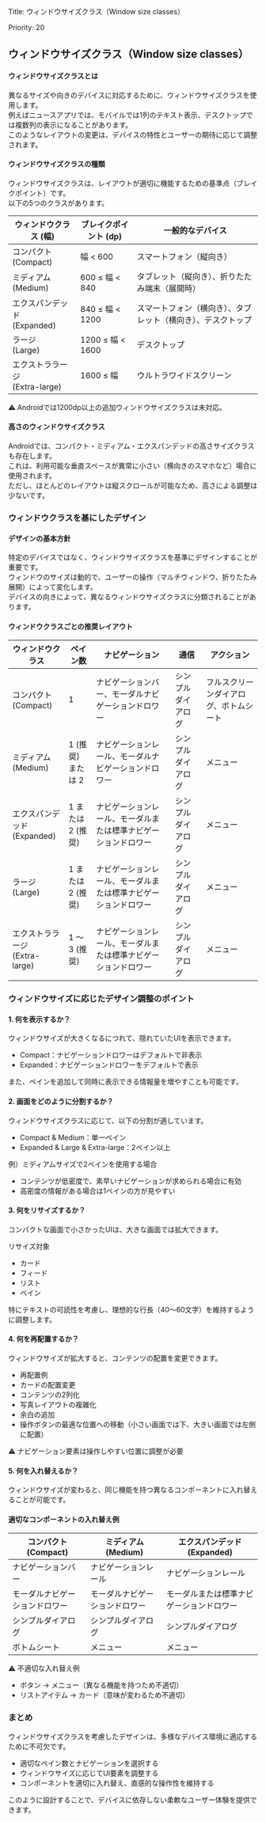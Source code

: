 Title: ウィンドウサイズクラス（Window size classes）  

Priority: 20

## ウィンドウサイズクラス（Window size classes）
#### ウィンドウサイズクラスとは
異なるサイズや向きのデバイスに対応するために、ウィンドウサイズクラスを使用します。  
例えばニュースアプリでは、モバイルでは1列のテキスト表示、デスクトップでは複数列の表示になることがあります。  
このようなレイアウトの変更は、デバイスの特性とユーザーの期待に応じて調整されます。  

#### ウィンドウサイズクラスの種類
ウィンドウサイズクラスは、レイアウトが適切に機能するための基準点（ブレイクポイント）です。  
以下の5つのクラスがあります。  

| ウィンドウクラス (幅) | ブレイクポイント (dp) | 一般的なデバイス |
| ---- | ---- | ---- |
| コンパクト<br>(Compact) | 幅 < 600 | スマートフォン（縦向き） |
| ミディアム<br>(Medium) | 600 ≤ 幅 < 840 | タブレット（縦向き）、折りたたみ端末（展開時） |
| エクスパンデッド<br>(Expanded) | 840 ≤ 幅 < 1200 | スマートフォン（横向き）、タブレット（横向き）、デスクトップ |
| ラージ<br>(Large) | 1200 ≤ 幅 < 1600 | デスクトップ |
| エクストララージ<br>(Extra-large) | 1600 ≤ 幅 | ウルトラワイドスクリーン |

⚠ Androidでは1200dp以上の追加ウィンドウサイズクラスは未対応。  

#### 高さのウィンドウサイズクラス
Androidでは、コンパクト・ミディアム・エクスパンデッドの高さサイズクラスも存在します。  
これは、利用可能な垂直スペースが異常に小さい（横向きのスマホなど）場合に使用されます。  
ただし、ほとんどのレイアウトは縦スクロールが可能なため、高さによる調整は少ないです。  

### ウィンドウクラスを基にしたデザイン
#### デザインの基本方針
特定のデバイスではなく、ウィンドウサイズクラスを基準にデザインすることが重要です。  
ウィンドウのサイズは動的で、ユーザーの操作（マルチウィンドウ、折りたたみ展開）によって変化します。  
デバイスの向きによって、異なるウィンドウサイズクラスに分類されることがあります。  

#### ウィンドウクラスごとの推奨レイアウト

| ウィンドウクラス | ペイン数 | ナビゲーション | 通信 | アクション |
| ---- | ---- | ---- | ---- | ---- |
| コンパクト<br>(Compact) | 1 | ナビゲーションバー、モーダルナビゲーションドロワー | シンプルダイアログ | フルスクリーンダイアログ、ボトムシート |
| ミディアム<br>(Medium) | 1 (推奨) <br>または 2 | ナビゲーションレール、モーダルナビゲーションドロワー | シンプルダイアログ | メニュー |
| エクスパンデッド<br>(Expanded) | 1 または <br>2 (推奨) | ナビゲーションレール、モーダルまたは標準ナビゲーションドロワー | シンプルダイアログ | メニュー |
| ラージ<br>(Large) | 1 または <br>2 (推奨) | ナビゲーションレール、モーダルまたは標準ナビゲーションドロワー | シンプルダイアログ | メニュー |
| エクストララージ<br>(Extra-large) | 1 ～ 3 (推奨) | ナビゲーションレール、モーダルまたは標準ナビゲーションドロワー | シンプルダイアログ | メニュー |

### ウィンドウサイズに応じたデザイン調整のポイント
#### 1. 何を表示するか？
ウィンドウサイズが大きくなるにつれて、隠れていたUIを表示できます。  
 - Compact：ナビゲーションドロワーはデフォルトで非表示
 - Expanded：ナビゲーションドロワーをデフォルトで表示  

また、ペインを追加して同時に表示できる情報量を増やすことも可能です。

#### 2. 画面をどのように分割するか？
ウィンドウサイズクラスに応じて、以下の分割が適しています。
 - Compact & Medium：単一ペイン
 - Expanded & Large & Extra-large：2ペイン以上  

例）ミディアムサイズで2ペインを使用する場合
 - コンテンツが低密度で、素早いナビゲーションが求められる場合に有効
 - 高密度の情報がある場合は1ペインの方が見やすい

#### 3. 何をリサイズするか？
コンパクトな画面で小さかったUIは、大きな画面では拡大できます。  

リサイズ対象  
 - カード
 - フィード
 - リスト
 - ペイン

特にテキストの可読性を考慮し、理想的な行長（40～60文字）を維持するように調整します。  

#### 4. 何を再配置するか？
ウィンドウサイズが拡大すると、コンテンツの配置を変更できます。
 - 再配置例
 - カードの配置変更
 - コンテンツの2列化
 - 写真レイアウトの複雑化
 - 余白の追加
 - 操作ボタンの最適な位置への移動（小さい画面では下、大きい画面では左側に配置）

⚠ ナビゲーション要素は操作しやすい位置に調整が必要

#### 5. 何を入れ替えるか？
ウィンドウサイズが変わると、同じ機能を持つ異なるコンポーネントに入れ替えることが可能です。  

#### 適切なコンポーネントの入れ替え例

| コンパクト(Compact) | ミディアム(Medium) | エクスパンデッド(Expanded) |
| ---- | ---- | ---- |
| ナビゲーションバー | ナビゲーションレール | ナビゲーションレール |
| モーダルナビゲーションドロワー | モーダルナビゲーションドロワー | モーダルまたは標準ナビゲーションドロワー |
| シンプルダイアログ | シンプルダイアログ | シンプルダイアログ |
| ボトムシート | メニュー | メニュー |

⚠ 不適切な入れ替え例
 - ボタン → メニュー（異なる機能を持つため不適切）
 - リストアイテム → カード（意味が変わるため不適切）

### まとめ
ウィンドウサイズクラスを考慮したデザインは、多様なデバイス環境に適応するために不可欠です。
 - 適切なペイン数とナビゲーションを選択する
 - ウィンドウサイズに応じてUI要素を調整する
 - コンポーネントを適切に入れ替え、直感的な操作性を維持する

このように設計することで、デバイスに依存しない柔軟なユーザー体験を提供できます。  
